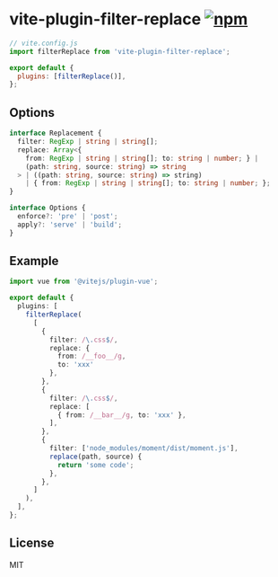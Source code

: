 # vite-plugin-filter-replace [![npm](https://img.shields.io/npm/v/vite-plugin-filter-replace.svg)](https://npmjs.com/package/vite-plugin-filter-replace)

```js
// vite.config.js
import filterReplace from 'vite-plugin-filter-replace';

export default {
  plugins: [filterReplace()],
};
```

## Options

```ts
interface Replacement {
  filter: RegExp | string | string[];
  replace: Array<{
    from: RegExp | string | string[]; to: string | number; } |
    (path: string, source: string) => string
  > | ((path: string, source: string) => string)
    | { from: RegExp | string | string[]; to: string | number; };
}

interface Options {
  enforce?: 'pre' | 'post';
  apply?: 'serve' | 'build';
}
```

## Example

```ts
import vue from '@vitejs/plugin-vue';

export default {
  plugins: [
    filterReplace(
      [
        {
          filter: /\.css$/,
          replace: {
            from: /__foo__/g,
            to: 'xxx'
          },
        },
        {
          filter: /\.css$/,
          replace: [
            { from: /__bar__/g, to: 'xxx' },
          ],
        },
        {
          filter: ['node_modules/moment/dist/moment.js'],
          replace(path, source) {
            return 'some code';
          },
        },
      ]
    ),
  ],
};
```

## License

MIT
